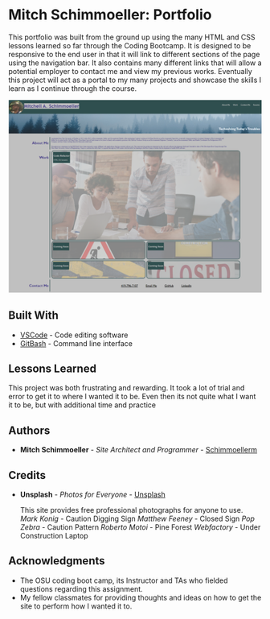 # Mitch Schimmoeller: Portfolio

This portfolio was built from the ground up using the many HTML and CSS lessons learned so far through the Coding Bootcamp. It is designed to be responsive to the end user in that it will link to different sections of the page using the navigation bar. It also contains many different links that will allow a potential employer to contact me and view my previous works. Eventually this project will act as a portal to my many projects and showcase the skills I learn as I continue through the course. 

![portfolio-example](./Assets/Images/portfolio-example.PNG)

## Built With

* [VSCode](https://code.visualstudio.com/) - Code editing software
* [GitBash](https://gitforwindows.org/) - Command line interface

## Lessons Learned

This project was both frustrating and rewarding. It took a lot of trial and error to get it to where I wanted it to be. Even then its not quite what I want it to be, but with additional time and practice 

## Authors

* **Mitch Schimmoeller** - *Site Architect and Programmer* - [Schimmoellerm](https://github.com/Schimmoellerm)

## Credits 

* **Unsplash** - *Photos for Everyone* - [Unsplash](https://unsplash.com/)

    This site provides free professional photographs for anyone to use. 
        *Mark Konig* - Caution Digging Sign
        *Matthew Feeney* - Closed Sign
        *Pop Zebra* - Caution Pattern
        *Roberto Motoi* - Pine Forest
        *Webfactory* - Under Construction Laptop

## Acknowledgments

* The OSU coding boot camp, its Instructor and TAs who fielded questions regarding this assignment.
* My fellow classmates for providing thoughts and ideas on how to get the site to perform how I wanted it to.  
